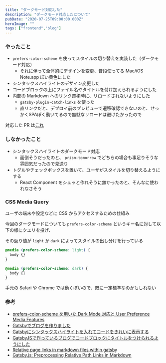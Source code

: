 ```yaml
---
title: "ダークモード対応した"
description: "ダークモード対応したについて"
pubDate: "2020-07-25T09:00:00.000Z"
heroImage: ""
tags: ["frontend","blog"]
---
```


### やったこと

- `prefers-color-scheme` を使ってスタイルの切り替えを実装した（ダークモード対応）
  - それに伴って全体的にデザインを変更、普段使ってる Mac/iOS Note.app ぽい黄色にした
- シンタックスハイライトのデザイン変更した
- コードブロックの上にファイル名やタイトルを付け加えられるようにした
- 内部の Markdown へのリンク遷移時に、リロードされないようにした
  - `gatsby-plugin-catch-links` を使った
  - 直リンクだと、デプロイ前のプレビューで遷移確認できないのと、せっかくSPAぽく動いてるので無駄なリロードは避けたかったので

対応した PR は[これ](https://github.com/jarinosuke/blog.jarinosuke.com/pull/9)

### しなかったこと

- シンタックスハイライトのダークモード対応
  - 面倒そうだったのと、 `prism-tomorrow` でどちらの場合も事足りそうな雰囲気だったので見送り
- トグルやチェックボックスを置いて、ユーザがスタイルを切り替えるようにする
  - React Component をシュッと作れそうに無かったのと、そんなに使われなさそう

### CSS Media Query

ユーザの端末や設定などに CSS からアクセスするための仕組み

今回のダークモードについても `prefers-color-scheme` というキー名に対して以下の様にクエリを投げ、

その返り値が `light` か `dark` によってスタイルの出し分けを行っている

```css
@media (prefers-color-scheme: light) {
  body {} 
}

@media (prefers-color-scheme: dark) {
  body {} 
}
```

手元の Safari や Chrome では動くぽいので、既に一定標準なのかもしれない

### 参考

- [prefers-color-scheme を用いた Dark Mode 対応と User Preference Media Features](https://blog.jxck.io/entries/2018-11-10/dark-mode-via-prefers-color-scheme.html)
- [Gatsbyでブログを作りました](https://blog.ebiken.dev/blog/my-new-blog/)
- [Gatsbyにシンタックスハイライトを入れてコードをきれいに表示する](https://littlebylittle.work/2020/01/gatsby-syntax-highlighting/)
- [GatsbyJSで作っているブログでコードブロックにタイトルをつけられるようにした](https://kikunantoka.com/2019/12/11--install-code-title/)
- [Relative page links in markdown files within gatsby](https://medium.com/@sgpropguide/relative-page-links-in-markdown-files-within-gatsby-1f56ce69d06c)
- [Gatsby.js: Preprocessing Relative Path Links in Markdown](https://stackoverflow.com/questions/50300574/gatsby-js-preprocessing-relative-path-links-in-markdown)